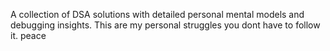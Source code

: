 A collection of DSA solutions with detailed personal mental models and debugging insights. This are my personal struggles you dont have to follow it. peace 
